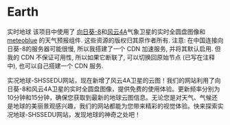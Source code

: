 # Earth
实时地球
该项目中使用了 [向日葵-8](https://himawari8.nict.go.jp/)和[风云4A](http://rsapp.nsmc.org.cn/geofy/)气象卫星的实时全圆盘图像和 [meteoblue](https://www.meteoblue.com/) 的天气预报组件. 这些资源的版权归其原作者所有.
注意: 在中国连接向日葵-8的服务器可能很慢, 所以我搭建了一个 CDN 加速服务, 并将其默认启用. 但我的 CDN 不保证可用性, 所以如果它断联了, 可以切换回原始节点 (已写在注释中), 也可以自己搭建一个 CDN 服务.

实况地球-SHSSEDU网站，现在新增了风云4A卫星的云图！我们的网站利用了向日葵-8和风云4A卫星的实时全圆盘图像，提供免费的使用体验。更新频率分别为10分钟和15分钟，确保您获取到最新的地球云图信息。无论您是对天气、气候还是地球的美丽景观感兴趣，我们的网站都能为您带来精彩的视觉体验。快来探索实况地球-SHSSEDU网站，发现地球的神奇之处吧！
